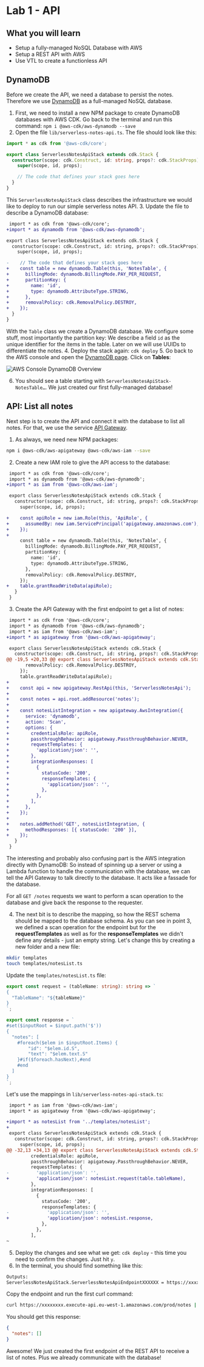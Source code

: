 # Lab 1 - API

## What you will learn

* Setup a fully-managed NoSQL Database with AWS
* Setup a REST API with AWS
* Use VTL to create a functionless API

## DynamoDB

Before we create the API, we need a database to persist the notes. Therefore
we use [DynamoDB](https://aws.amazon.com/dynamodb/) as a full-managed NoSQL database.

1. First, we need to install a new NPM package to create DynamoDB databases with AWS CDK. Go back to the terminal and run this command: `npm i @aws-cdk/aws-dynamodb --save`
2. Open the file `lib/serverless-notes-api.ts`. The file should look like this:
  ```typescript
  import * as cdk from '@aws-cdk/core';

  export class ServerlessNotesApiStack extends cdk.Stack {
    constructor(scope: cdk.Construct, id: string, props?: cdk.StackProps) {
      super(scope, id, props);

      // The code that defines your stack goes here
    }
  }
  ```
  This `ServerlessNotesApiStack` class describes the infrastructure we would like to deploy to run our simple serverless notes API.
3. Update the file to describe a DynamoDB database:
  ```diff
   import * as cdk from '@aws-cdk/core';
  +import * as dynamodb from '@aws-cdk/aws-dynamodb';
  
  export class ServerlessNotesApiStack extends cdk.Stack {
    constructor(scope: cdk.Construct, id: string, props?: cdk.StackProps) {
      super(scope, id, props);
  
  -    // The code that defines your stack goes here
  +    const table = new dynamodb.Table(this, 'NotesTable', {
  +      billingMode: dynamodb.BillingMode.PAY_PER_REQUEST,
  +      partitionKey: {
  +        name: 'id',
  +        type: dynamodb.AttributeType.STRING,
  +      },
  +      removalPolicy: cdk.RemovalPolicy.DESTROY,
  +    });
    }
  }
  ```
  With the `Table` class we create a DynamoDB database. We configure some stuff, most importantly the partition key: We describe a field `id` as the unique identifier for the items in the table. Later on we will use UUIDs to differentiate the notes.
4. Deploy the stack again: `cdk deploy`
5. Go back to the AWS console and open the [DynamoDB page](http://console.aws.amazon.com/dynamodb). Click on **Tables**:

![AWS Console DynamoDB Overview](/_media/lab1/aws_console_dynamodb.png)

6. You should see a table starting with `ServerlessNotesApiStack-NotesTable…`. We just created our first fully-managed database!

## API: List all notes

Next step is to create the API and connect it with the database to list all notes. For that, we use the service [API Gateway](https://aws.amazon.com/api-gateway/).

1. As always, we need new NPM packages:
  ```bash
  npm i @aws-cdk/aws-apigateway @aws-cdk/aws-iam --save
  ```
2. Create a new IAM role to give the API access to the database:
  ```diff
   import * as cdk from '@aws-cdk/core';
   import * as dynamodb from '@aws-cdk/aws-dynamodb';
  +import * as iam from '@aws-cdk/aws-iam';
  
   export class ServerlessNotesApiStack extends cdk.Stack {
     constructor(scope: cdk.Construct, id: string, props?: cdk.StackProps) {
       super(scope, id, props);

  +    const apiRole = new iam.Role(this, 'ApiRole', {
  +      assumedBy: new iam.ServicePrincipal('apigateway.amazonaws.com'),
  +    });
  +    
       const table = new dynamodb.Table(this, 'NotesTable', {
         billingMode: dynamodb.BillingMode.PAY_PER_REQUEST,
         partitionKey: {
           name: 'id',
           type: dynamodb.AttributeType.STRING,
         },
         removalPolicy: cdk.RemovalPolicy.DESTROY,
       });
  +    table.grantReadWriteData(apiRole);
     }
   }
  ```
3. Create the API Gateway with the first endpoint to get a list of notes:
  ```diff
   import * as cdk from '@aws-cdk/core';
   import * as dynamodb from '@aws-cdk/aws-dynamodb';
   import * as iam from '@aws-cdk/aws-iam';
  +import * as apigateway from '@aws-cdk/aws-apigateway';
  
   export class ServerlessNotesApiStack extends cdk.Stack {
     constructor(scope: cdk.Construct, id: string, props?: cdk.StackProps) {
  @@ -19,5 +20,33 @@ export class ServerlessNotesApiStack extends cdk.Stack {
         removalPolicy: cdk.RemovalPolicy.DESTROY,
       });
       table.grantReadWriteData(apiRole);
  +
  +    const api = new apigateway.RestApi(this, 'ServerlessNotesApi');
  +
  +    const notes = api.root.addResource('notes');
  +
  +    const notesListIntegration = new apigateway.AwsIntegration({
  +      service: 'dynamodb',
  +      action: 'Scan',
  +      options: {
  +        credentialsRole: apiRole,
  +        passthroughBehavior: apigateway.PassthroughBehavior.NEVER,
  +        requestTemplates: {
  +          'application/json': '',
  +        },
  +        integrationResponses: [
  +          {
  +            statusCode: '200',
  +            responseTemplates: {
  +              'application/json': '',
  +            },
  +          },
  +        ],
  +      },
  +    });
  +
  +    notes.addMethod('GET', notesListIntegration, {
  +      methodResponses: [{ statusCode: '200' }],
  +    });
     }
   }
  ```
  The interesting and probably also confusing part is the AWS integration directly with DynamoDB: So instead of spinning up a server or using a Lambda function to handle the communication with the database, we can tell the API Gateway to talk directly to the database. It acts like a fassade for the database.

  For all `GET /notes` requests we want to perform a scan operation to the database and give back the response to the requester. 

4. The next bit is to describe the mapping, so how the REST schema should be mapped to the database schema. As you can see in point 3, we defined a scan operation for the endpoint but for the **requestTemplates** as well as for the **responseTemplates** we didn't define any details - just an empty string. Let's change this by creating a new folder and a new file:
  ```bash
  mkdir templates
  touch templates/notesList.ts
  ```

  Update the `templates/notesList.ts` file:

  ```typescript
  export const request = (tableName: string): string => `
  {
    "TableName": "${tableName}"
  }
  `;

  export const response = `
  #set($inputRoot = $input.path('$'))
  {
    "notes": [
      #foreach($elem in $inputRoot.Items) {
          "id": "$elem.id.S",
          "text": "$elem.text.S"
      }#if($foreach.hasNext),#end
      #end
    ]
  }
  `;

  ```
  
  Let's use the mappings in `lib/serverless-notes-api-stack.ts`:
  ```diff
   import * as iam from '@aws-cdk/aws-iam';
   import * as apigateway from '@aws-cdk/aws-apigateway';
  
  +import * as notesList from '../templates/notesList';
  +
   export class ServerlessNotesApiStack extends cdk.Stack {
     constructor(scope: cdk.Construct, id: string, props?: cdk.StackProps) {
       super(scope, id, props);
  @@ -32,13 +34,13 @@ export class ServerlessNotesApiStack extends cdk.Stack {
           credentialsRole: apiRole,
           passthroughBehavior: apigateway.PassthroughBehavior.NEVER,
           requestTemplates: {
  -          'application/json': '',
  +          'application/json': notesList.request(table.tableName),
           },
           integrationResponses: [
             {
               statusCode: '200',
               responseTemplates: {
  -              'application/json': '',
  +              'application/json': notesList.response,
               },
             },
           ],
  ~
  ```
5. Deploy the changes and see what we get: `cdk deploy` - this time you need to confirm the changes. Just hit `y`.
6. In the terminal, you should find something like this:
  ```bash
  Outputs:
ServerlessNotesApiStack.ServerlessNotesApiEndpointXXXXXX = https://xxxxxxxx.execute-api.eu-west-1.amazonaws.com/prod/
  ```

  Copy the endpoint and run the first curl command:
  ```bash
  curl https://xxxxxxxx.execute-api.eu-west-1.amazonaws.com/prod/notes | jq
  ```

  You should get this response:
  ```json
  {
    "notes": []
  }
  ```

  Awesome! We just created the first endpoint of the REST API to receive a list of notes. Plus we already communicate with the database!
